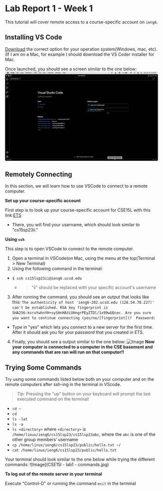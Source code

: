 # Lab Report 1 - Week 1
This tutorial will cover remote access to a course-specific account on `ieng6`.

## Installing VS Code
[Download](https://code.visualstudio.com/download) the correct option for your operation system(Windows, mac, etc). (If I am on a Mac, for example I should download the VS Coder installer for Mac.

Once launched, you should see a screen similar to the one below:
![Image](https://github.com/eholguin1/cse15l-lab-reports/blob/main/Screenshot%202023-04-08%20at%206.16.18%20PM.png)

## Remotely Connecting
In this section, we will learn how to use VSCode to connect to a remote computer.

**Set up your course-specific account**

First step is to look up your course-specific account for CSE15L with this link:[ETS](https://sdacs.ucsd.edu/~icc/index.php)
* There, you will find your username, which should look similar to "cs15sp23ii."

**Using `ssh`**

This step is to open VSCode to connect to the remote computer.
1. Open a terminal in VSCode(on Mac, using the menu at the top(Terminal > New Terminal)
2. Using the following command in the terminal:

* `$ ssh cs15lsp23ii@ieng6.ucsd.edu`
  * >"ii" should be replaced with your specific account's username
3. After running the command, you should see an output that looks like this: ``The authenticity of host 'ieng6-202.ucsd.edu (128.54.70.227)' can't be established.
RSA key fingerprint is SHA256:ksruYwhnYH+sySHnHAtLUHngrPEyZTDl/1x99wUQcec.
Are you sure you want to continue connecting (yes/no/[fingerprint])? 
Password: ``
* Type in "yes" which lets you connect to a new server for the first time. After it should ask you for your password that you created in ETS. 

4. Finally, you should see a output similar to the one below:
![Image]()
**Now your computer is connected to a computer in the CSE basement and any commands that are ran will run on that computer!!**

## Trying Some Commands

Try using some commands listed below both on your computer and on the remote computers after ssh-ing in the terminal in VScode.
> *Tip:* Pressing the "up" button on your keyboard will prompt the last executed command on the terminal!

* `cd ~`
* `cd`
* `ls -lat`
* `ls -a`
* `ls <directory>` where `<directory>` is `/home/linux/ieng6/cs15lsp23/cs15lsp23abc`, where the `abc` is one of the other group members’ username
* `cp /home/linux/ieng6/cs15lsp23/public/hello.txt ~/`
* `cat /home/linux/ieng6/cs15lsp23/public/hello.txt`

Your terminal should look similar to the one below while trying the different commands:
![Image](CSE15l - lab1 - commands.jpg)

**To log out of the remote server in your terminal**

Execute "Control-D" or running the command `exit` in the terminal

